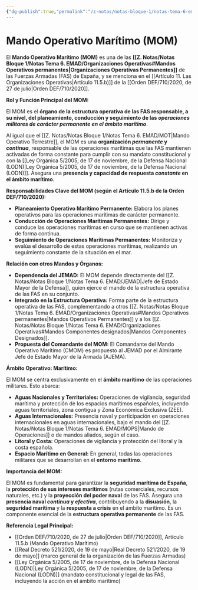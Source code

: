 ```yaml
---
{"dg-publish":true,"permalink":"/z-notas/notas-bloque-1/notas-tema-6-emad/mom/"}
---
```


# Mando Operativo Marítimo (MOM)

El **Mando Operativo Marítimo (MOM)** es una de las **[[Z. Notas/Notas Bloque 1/Notas Tema 6. EMAD/Organizaciones Operativas#Mandos Operativos permanentes\|Organizaciones Operativas Permanentes]]** de las Fuerzas Armadas (FAS) de España, y se menciona en el [[Artículo 11. Las Organizaciones Operativas\|Artículo 11.5.b)]] de la [[Orden DEF/710/2020, de 27 de julio\|Orden DEF/710/2020]].

**Rol y Función Principal del MOM:**

El MOM es el **órgano de la estructura operativa de las FAS responsable, a su nivel, del planeamiento, conducción y seguimiento de las *operaciones militares de carácter permanente en el ámbito marítimo***.

Al igual que el [[Z. Notas/Notas Bloque 1/Notas Tema 6. EMAD/MOT\|Mando Operativo Terrestre]], el MOM es una **organización *permanente* y *continua***,  responsable de las operaciones marítimas que las FAS mantienen activadas de forma constante para cumplir con su mandato constitucional y con la [[Ley Orgánica 5/2005, de 17 de noviembre, de la Defensa Nacional (LODN)\|Ley Orgánica 5/2005, de 17 de noviembre, de la Defensa Nacional (LODN)]].  Asegura una **presencia y capacidad de respuesta *constante* en el ámbito marítimo**.

**Responsabilidades Clave del MOM (según el Artículo 11.5.b de la Orden DEF/710/2020):**

*   **Planeamiento Operativo Marítimo Permanente:** Elabora los planes operativos para las operaciones marítimas de carácter permanente.
*   **Conducción de Operaciones Marítimas Permanentes:**  Dirige y conduce las operaciones marítimas en curso que se mantienen activas de forma continua.
*   **Seguimiento de Operaciones Marítimas Permanentes:**  Monitoriza y evalúa el desarrollo de estas operaciones marítimas, realizando un seguimiento constante de la situación en el mar.

**Relación con otros Mandos y Órganos:**

*   **Dependencia del JEMAD:** El MOM depende directamente del [[Z. Notas/Notas Bloque 1/Notas Tema 6. EMAD/JEMAD\|Jefe de Estado Mayor de la Defensa]], quien ejerce el mando de la estructura operativa de las FAS en su conjunto.
*   **Integrado en la Estructura Operativa:**  Forma parte de la estructura operativa de las FAS, complementando a otros [[Z. Notas/Notas Bloque 1/Notas Tema 6. EMAD/Organizaciones Operativas#Mandos Operativos permanentes\|Mandos Operativos Permanentes]] y a los [[Z. Notas/Notas Bloque 1/Notas Tema 6. EMAD/Organizaciones Operativas#Mandos Componentes designados\|Mandos Componentes Designados]].
*   **Propuesta del Comandante del MOM:** El Comandante del Mando Operativo Marítimo (CMOM) es propuesto al JEMAD por el Almirante Jefe de Estado Mayor de la Armada (AJEMA).

**Ámbito Operativo: Marítimo:**

El MOM se centra exclusivamente en el **ámbito marítimo** de las operaciones militares.  Esto abarca:

*   **Aguas Nacionales y Territoriales:**  Operaciones de vigilancia, seguridad marítima y protección de los espacios marítimos españoles, incluyendo aguas territoriales, zona contigua y Zona Económica Exclusiva (ZEE).
*   **Aguas Internacionales:**  Presencia naval y participación en operaciones internacionales en aguas internacionales, bajo el mando del [[Z. Notas/Notas Bloque 1/Notas Tema 6. EMAD/MOPS\|Mando de Operaciones]] o de mandos aliados, según el caso.
*   **Litoral y Costa:**  Operaciones de vigilancia y protección del litoral y la costa española.
*   **Espacio Marítimo en General:**  En general, todas las operaciones militares que se desarrollan en el **entorno marítimo**.

**Importancia del MOM:**

El MOM es fundamental para garantizar la **seguridad marítima de España**,  la **protección de sus intereses marítimos** (rutas comerciales, recursos naturales, etc.) y la **proyección del poder naval** de las FAS.  Asegura una **presencia naval *continua* y *efectiva***, contribuyendo a la **disuasión**, la **seguridad marítima** y la **respuesta a crisis** en el ámbito marítimo.  Es un componente esencial de la **estructura operativa permanente** de las FAS.

**Referencia Legal Principal:**

*   [[Orden DEF/710/2020, de 27 de julio\|Orden DEF/710/2020]], Artículo 11.5.b (Mando Operativo Marítimo)
*   [[Real Decreto 521/2020, de 19 de mayo\|Real Decreto 521/2020, de 19 de mayo]] (marco general de la organización de las Fuerzas Armadas)
*   [[Ley Orgánica 5/2005, de 17 de noviembre, de la Defensa Nacional (LODN)\|Ley Orgánica 5/2005, de 17 de noviembre, de la Defensa Nacional (LODN)]] (mandato constitucional y legal de las FAS, incluyendo la acción en el ámbito marítimo)
